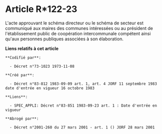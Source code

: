 # Article R*122-23

L'acte approuvant le schéma directeur ou le schéma de secteur est communiqué aux maires des communes intéressées ou au
président de l'établissement public de coopération intercommunale compétent ainsi qu'aux personnes publiques associées à son
élaboration.

**Liens relatifs à cet article**

	**Codifié par**:

	  - Décret n°73-1023 1973-11-08

	**Créé par**:

	  - Décret n°83-812 1983-09-09 art. 1, art. 4 JORF 11 septembre 1983 date d'entrée en vigueur 16 octobre 1983

	**Liens**:

	  - SPEC_APPLI: Décret n°83-851 1983-09-23 art. 1 : Date d'entrée en vigueur

	**Abrogé par**:

	  - Décret n°2001-260 du 27 mars 2001 - art. 1 () JORF 28 mars 2001
